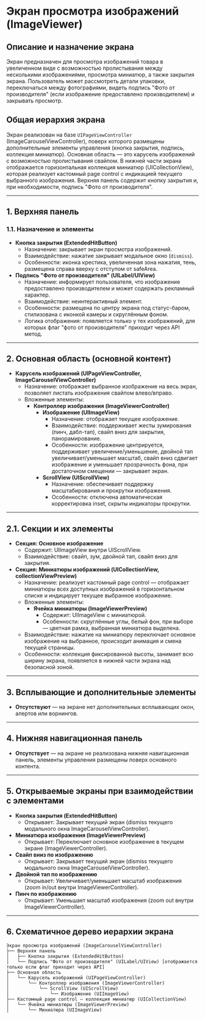 # Экран просмотра изображений (ImageViewer)

## Описание и назначение экрана
Экран предназначен для просмотра изображений товара в увеличенном виде с возможностью пролистывания между несколькими изображениями, просмотра миниатюр, а также закрытия экрана. Пользователь может рассмотреть детали упаковки, переключаться между фотографиями, видеть подпись "Фото от производителя" (если изображение предоставлено производителем) и закрывать просмотр.

## Общая иерархия экрана
Экран реализован на базе `UIPageViewController` (ImageCarouselViewController), поверх которого размещены дополнительные элементы управления (кнопка закрытия, подпись, коллекция миниатюр). Основная область — это карусель изображений с возможностью пролистывания свайпом. В нижней части экрана отображается горизонтальная коллекция миниатюр (UICollectionView), которая реализует кастомный page control с индикацией текущего выбранного изображения. Верхняя панель содержит кнопку закрытия и, при необходимости, подпись "Фото от производителя".

---

## 1. Верхняя панель
### 1.1. Назначение и элементы
- **Кнопка закрытия (ExtendedHitButton)**
  - Назначение: закрывает экран просмотра изображений.
  - Взаимодействие: нажатие закрывает модальное окно (`dismiss`).
  - Особенности: иконка крестика, увеличенная зона нажатия, тень, размещена справа вверху с отступом от safeArea.
- **Подпись "Фото от производителя" (UILabel/UIView)**
  - Назначение: информирует пользователя, что изображение предоставлено производителем и может содержать рекламный характер.
  - Взаимодействие: неинтерактивный элемент.
  - Особенности: размещена по центру экрана под статус-баром, стилизована с иконкой камеры и скруглённым фоном.
  - Логика отображения: появляется только у тех изображений, для которых флаг "фото от производителя" приходит через API метод.

---

## 2. Основная область (основной контент)
- **Карусель изображений (UIPageViewController, ImageCarouselViewController)**
  - Назначение: отображает выбранное изображение на весь экран, позволяет листать изображения свайпом влево/вправо.
  - Вложенные элементы:
    - **Контроллер изображения (ImageViewerController)**
      - **Изображение (UIImageView)**
        - Назначение: отображает текущее изображение.
        - Взаимодействие: поддерживает жесты зумирования (пинч, дабл-тап), свайп вниз для закрытия, панорамирование.
        - Особенности: изображение центрируется, поддерживает увеличение/уменьшение, двойной тап увеличивает/уменьшает масштаб, свайп вниз сдвигает изображение и уменьшает прозрачность фона, при достаточном смещении — закрывает экран.
      - **ScrollView (UIScrollView)**
        - Назначение: обеспечивает поддержку масштабирования и прокрутки изображения.
        - Особенности: отключена автоматическая корректировка inset, скрыты индикаторы прокрутки.

---

## 2.1. Секции и их элементы
- **Секция: Основное изображение**
  - Содержит: UIImageView внутри UIScrollView.
  - Взаимодействие: свайп, зум, двойной тап, свайп вниз для закрытия.
- **Секция: Миниатюры изображений (UICollectionView, collectionViewPreview)**
  - Назначение: реализует кастомный page control — отображает миниатюры всех доступных изображений в горизонтальном списке и индицирует текущее выбранное изображение.
  - Вложенные элементы:
    - **Ячейка миниатюры (ImageViewerPreview)**
      - Содержит: UIImageView с миниатюрой.
      - Особенности: скруглённые углы, белый фон, при выборе — цветная рамка, выбранная миниатюра выделена.
  - Взаимодействие: нажатие на миниатюру переключает основное изображение на выбранное, происходит анимация и смена текущей страницы.
  - Особенности: коллекция фиксированной высоты, занимает всю ширину экрана, появляется в нижней части экрана над безопасной зоной.

---

## 3. Всплывающие и дополнительные элементы
- **Отсутствуют** — на экране нет дополнительных всплывающих окон, алертов или ворнингов.

---

## 4. Нижняя навигационная панель
- **Отсутствует** — на экране не реализована нижняя навигационная панель, элементы управления размещены поверх основного контента.

---

## 5. Открываемые экраны при взаимодействии с элементами
- **Кнопка закрытия (ExtendedHitButton)**
  - Открывает: Закрывает текущий экран (dismiss текущего модального окна ImageCarouselViewController).
- **Миниатюра изображения (ImageViewerPreview)**
  - Открывает: Переключает основное изображение в текущем экране (ImageViewerController).
- **Свайп вниз по изображению**
  - Открывает: Закрывает текущий экран (dismiss текущего модального окна ImageCarouselViewController).
- **Двойной тап по изображению**
  - Открывает: Увеличивает/уменьшает масштаб изображения (zoom in/out внутри ImageViewerController).
- **Пинч по изображению**
  - Открывает: Уменьшает масштаб изображения (zoom out внутри ImageViewerController).

---

## 6. Схематичное дерево иерархии экрана
```
Экран просмотра изображений (ImageCarouselViewController)
├── Верхняя панель
│   ├── Кнопка закрытия (ExtendedHitButton)
│   └── Подпись "Фото от производителя" (UILabel/UIView) [отображается только если флаг приходит через API]
├── Основная область
│   └── Карусель изображений (UIPageViewController)
│       └── Контроллер изображения (ImageViewerController)
│           └── ScrollView (UIScrollView)
│               └── Изображение (UIImageView)
├── Кастомный page control — коллекция миниатюр (UICollectionView)
│   └── Ячейка миниатюры (ImageViewerPreview)
│       └── Миниатюра (UIImageView)
```
